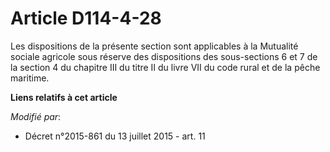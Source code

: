 # Article D114-4-28

Les dispositions de la présente section sont applicables à la Mutualité sociale agricole sous réserve des dispositions des
sous-sections 6 et 7 de la section 4 du chapitre III du titre II du livre VII du code rural et de la pêche maritime.

**Liens relatifs à cet article**

_Modifié par_:

  - Décret n°2015-861 du 13 juillet 2015 - art. 11

